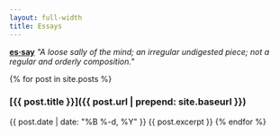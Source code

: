 ```yaml
---
layout: full-width
title: Essays
---
```

**[es·say](https://en.wikipedia.org/wiki/Samuel_Johnson)** _"A loose sally of the mind; an irregular undigested piece; not a regular and orderly composition."_

{% for post in site.posts %}      
### [{{ post.title }}]({{ post.url | prepend: site.baseurl }}) 
{{ post.date | date: "%B %-d, %Y" }}
  {{ post.excerpt }}
{% endfor %}
